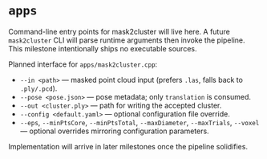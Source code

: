# `apps`

Command-line entry points for mask2cluster will live here. A future `mask2cluster` CLI will parse runtime arguments then invoke the pipeline. This milestone intentionally ships no executable sources.

Planned interface for `apps/mask2cluster.cpp`:
- `--in <path>` — masked point cloud input (prefers `.las`, falls back to `.ply/.pcd`).
- `--pose <pose.json>` — pose metadata; only `translation` is consumed.
- `--out <cluster.ply>` — path for writing the accepted cluster.
- `--config <default.yaml>` — optional configuration file override.
- `--eps`, `--minPtsCore`, `--minPtsTotal`, `--maxDiameter`, `--maxTrials`, `--voxel` — optional overrides mirroring configuration parameters.

Implementation will arrive in later milestones once the pipeline solidifies.
